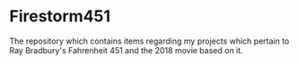 # Firestorm451
The repository which contains items regarding my projects which pertain to Ray Bradbury's Fahrenheit 451 and the 2018 movie based on it.
